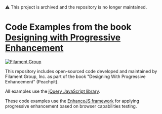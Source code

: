 :warning: This project is archived and the repository is no longer maintained. 

# Code Examples from the book [Designing with Progressive Enhancement](http://filamentgroup.com/dwpe)

[![Filament Group](http://filamentgroup.com/images/fg-logo-positive-sm-crop.png) ](http://www.filamentgroup.com/)

This repository includes open-sourced code developed and maintained by Filament Group, Inc. as part of the book "Designing With Progressive Enhancement" (Peachpit).

All examples use the [jQuery JavaScript library](http://jquery.com).

These code examples use the [EnhanceJS framework](https://github.com/filamentgroup/EnhanceJS) for applying progressive enhancement based on browser capabilities testing.
